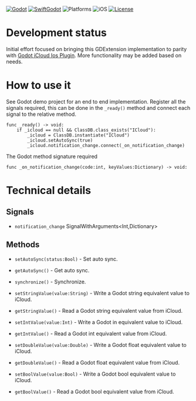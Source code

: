[![Godot](https://img.shields.io/badge/Godot%20Engine-4.3-blue.svg)](https://github.com/godotengine/godot/)
[![SwiftGodot](https://img.shields.io/badge/SwiftGodot-main-blue.svg)](https://github.com/migueldeicaza/SwiftGodot/)
![Platforms](https://img.shields.io/badge/platforms-iOS-333333.svg?style=flat)
![iOS](https://img.shields.io/badge/iOS-17+-green.svg?style=flat)
[![License](https://img.shields.io/badge/license-MIT-lightgrey.svg?maxAge=2592000)](https://github.com/zt-pawer/SwiftGodotGameCenter/blob/main/LICENSE)

# Development status
Initial effort focused on bringing this GDExtension implementation to parity with [Godot iCloud Ios Plugin](https://github.com/godot-sdk-integrations/godot-ios-plugins/tree/master/plugins/icloud).
More functionality may be added based on needs.

# How to use it
See Godot demo project for an end to end implementation.
Register all the signals required, this can be done in the ``_ready()`` method and connect each signal to the relative method.

```
func _ready() -> void:
	if _icloud == null && ClassDB.class_exists("ICloud"):
		_icloud = ClassDB.instantiate("ICloud")
		_icloud.setAutoSync(true)
		_icloud.notification_change.connect(_on_notification_change)
```

The Godot method signature required

```
func _on_notification_change(code:int, keyValues:Dictionary) -> void:
```

# Technical details

## Signals
- `notification_change` SignalWithArguments<Int,Dictionary>

## Methods

- `setAutoSync(status:Bool)` - Set auto sync.
- `getAutoSync()` - Get auto sync.
- `synchronize()` - Synchronize.

- `setStringValue(value:String)` - Write a Godot string equivalent value to iCloud.
- `getStringValue()` - Read a Godot string equivalent value from iCloud.
- `setIntValue(value:Int)` - Write a Godot in equivalent value to iCloud.
- `getIntValue()` - Read a Godot int equivalent value from iCloud.
- `setDoubleValue(value:Double)` - Write a Godot float equivalent value to iCloud.
- `getDoubleValue()` - Read a Godot float equivalent value from iCloud.
- `setBoolValue(value:Bool)` - Write a Godot bool equivalent value to iCloud.
- `getBoolValue()` - Read a Godot bool equivalent value from iCloud.